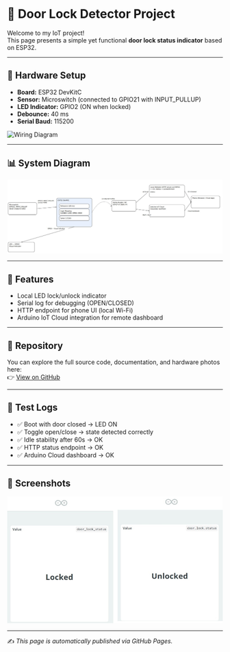 # 🚪 Door Lock Detector Project  

Welcome to my IoT project!  
This page presents a simple yet functional **door lock status indicator** based on ESP32.  

---

## 🔧 Hardware Setup
- **Board:** ESP32 DevKitC  
- **Sensor:** Microswitch (connected to GPIO21 with INPUT_PULLUP)  
- **LED Indicator:** GPIO2 (ON when locked)  
- **Debounce:** 40 ms  
- **Serial Baud:** 115200  

![Wiring Diagram](../hardware/wiring-photo.jpg)

---

## 📊 System Diagram
![Block diagram](hardware/Diagram_block.jpg)

---

## 📜 Features
- Local LED lock/unlock indicator  
- Serial log for debugging (OPEN/CLOSED)  
- HTTP endpoint for phone UI (local Wi-Fi)  
- Arduino IoT Cloud integration for remote dashboard  

---

## 📂 Repository
You can explore the full source code, documentation, and hardware photos here:  
👉 [View on GitHub](https://github.com/IdanWeissberg/Door-lock-detector)

---

## 🧪 Test Logs
- ✅ Boot with door closed → LED ON  
- ✅ Toggle open/close → state detected correctly  
- ✅ Idle stability after 60s → OK  
- ✅ HTTP status endpoint → OK  
- ✅ Arduino Cloud dashboard → OK  

---

## 📸 Screenshots
![Dashboard](../docs/door_lock_status_merged.jpg)

---

✍️ *This page is automatically published via GitHub Pages.*
